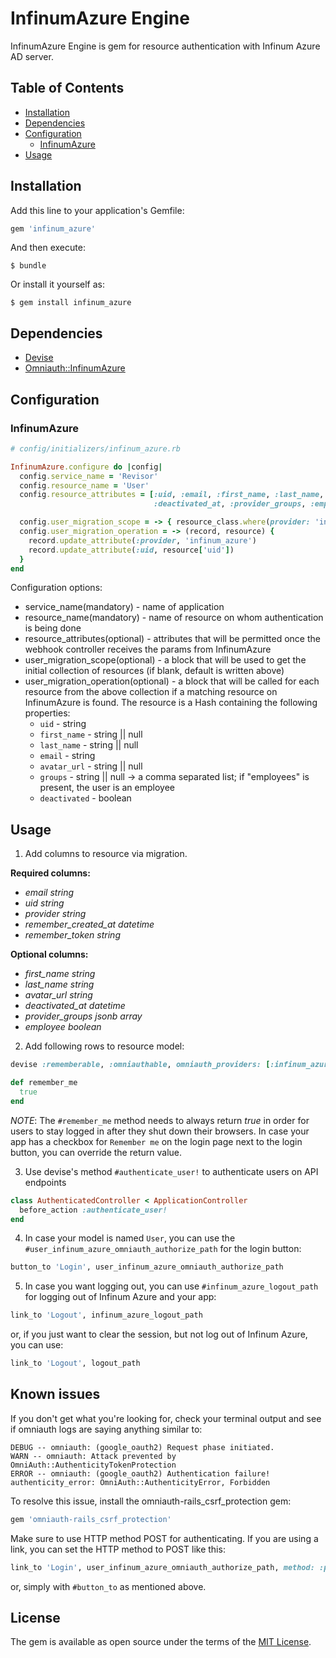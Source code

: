 # InfinumAzure Engine

InfinumAzure Engine is gem for resource authentication with Infinum Azure AD server.

## Table of Contents
- [Installation](#installation)
- [Dependencies](#dependencies)
- [Configuration](#configuration)
  * [InfinumAzure](#infinumazure)
- [Usage](#usage)

## Installation

Add this line to your application's Gemfile:

```ruby
gem 'infinum_azure'
```

And then execute:

    $ bundle

Or install it yourself as:

    $ gem install infinum_azure

## Dependencies

* [Devise](https://github.com/plataformatec/devise)
* [Omniauth::InfinumAzure](https://github.com/infinum/ruby-infinum-azure-omniauth)

## Configuration

### InfinumAzure

```ruby
# config/initializers/infinum_azure.rb

InfinumAzure.configure do |config|
  config.service_name = 'Revisor'
  config.resource_name = 'User'
  config.resource_attributes = [:uid, :email, :first_name, :last_name, :avatar_url,
                                :deactivated_at, :provider_groups, :employee]

  config.user_migration_scope = -> { resource_class.where(provider: 'infinum_id') }
  config.user_migration_operation = -> (record, resource) {
    record.update_attribute(:provider, 'infinum_azure')
    record.update_attribute(:uid, resource['uid'])
  }
end
```

Configuration options:
* service_name(mandatory) - name of application
* resource_name(mandatory) - name of resource on whom authentication is being done
* resource_attributes(optional) - attributes that will be permitted once the webhook controller receives the params from InfinumAzure
* user_migration_scope(optional) - a block that will be used to get the initial collection of resources (if blank, default is written above)
* user_migration_operation(optional) - a block that will be called for each resource from the above collection if a matching resource on InfinumAzure is found. The resource is a Hash containing the following properties:
  * `uid` - string
  * `first_name` - string || null
  * `last_name` - string || null
  * `email` - string
  * `avatar_url` - string || null
  * `groups` - string || null -> a comma separated list; if "employees" is present, the user is an employee
  * `deactivated` - boolean

## Usage

1. Add columns to resource via migration.

<b>Required columns:</b>
* *email* _string_
* *uid* _string_
* *provider* _string_
* *remember_created_at* _datetime_
* *remember_token* _string_

<b>Optional columns:</b>
* *first_name* _string_
* *last_name* _string_
* *avatar_url* _string_
* *deactivated_at* _datetime_
* *provider_groups* _jsonb array_
* *employee* _boolean_

2. Add following rows to resource model:

```ruby
devise :rememberable, :omniauthable, omniauth_providers: [:infinum_azure]

def remember_me
  true
end
```

_NOTE_: The `#remember_me` method needs to always return *true* in order for users to stay logged in after they shut down their browsers. In case your app has a checkbox for `Remember me` on the login page next to the login button, you can override the return value.

3. Use devise's method `#authenticate_user!` to authenticate users on API endpoints

```ruby
class AuthenticatedController < ApplicationController
  before_action :authenticate_user!
end
```

4. In case your model is named `User`, you can use the `#user_infinum_azure_omniauth_authorize_path` for the login button:

```ruby
button_to 'Login', user_infinum_azure_omniauth_authorize_path
```

5. In case you want logging out, you can use `#infinum_azure_logout_path` for logging out of Infinum Azure and your app:

```ruby
link_to 'Logout', infinum_azure_logout_path
```

or, if you just want to clear the session, but not log out of Infinum Azure, you can use:

```ruby
link_to 'Logout', logout_path
```

## Known issues

If you don't get what you're looking for, check your terminal output and see if omniauth logs are saying anything similar to:

```
DEBUG -- omniauth: (google_oauth2) Request phase initiated.
WARN -- omniauth: Attack prevented by OmniAuth::AuthenticityTokenProtection
ERROR -- omniauth: (google_oauth2) Authentication failure! authenticity_error: OmniAuth::AuthenticityError, Forbidden
```

To resolve this issue, install the omniauth-rails_csrf_protection gem:

```ruby
gem 'omniauth-rails_csrf_protection'
```

Make sure to use HTTP method POST for authenticating. If you are using a link, you can set the HTTP method to POST like this:

```ruby
link_to 'Login', user_infinum_azure_omniauth_authorize_path, method: :post
```

or, simply with `#button_to` as mentioned above.

## License

The gem is available as open source under the terms of the [MIT License](https://opensource.org/licenses/MIT).
